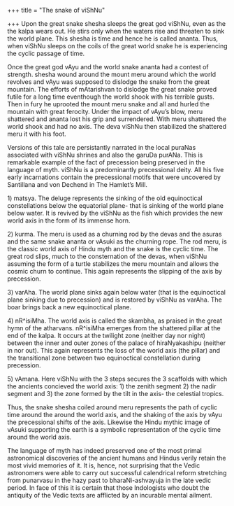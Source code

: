 +++
title = "The snake of viShNu"

+++
Upon the great snake shesha sleeps the great god viShNu, even as the the
kalpa wears out. He stirs only when the waters rise and threaten to sink
the world plane. This shesha is time and hence he is called ananta.
Thus, when viShNu sleeps on the coils of the great world snake he is
experiencing the cyclic passage of time.

Once the great god vAyu and the world snake ananta had a contest of
strength. shesha wound around the mount meru around which the world
revolves and vAyu was supposed to dislodge the snake from the great
mountain. The efforts of mAtarishvan to dislodge the great snake proved
futile for a long time eventhough the world shook with his terrible
gusts. Then in fury he uprooted the mount meru snake and all and hurled
the mountain with great ferocity. Under the impact of vAyu’s blow, meru
shattered and ananta lost his grip and surrendered. With meru shattered
the world shook and had no axis. The deva viShNu then stabilized the
shattered meru it with his foot.

Versions of this tale are persistantly narrated in the local puraNas
associated with viShNu shrines and also the garuDa purANa. This is
remarkable example of the fact of precession being preserved in the
language of myth. viShNu is a predominantly precessional deity. All his
five early incarnations contain the precessional motifs that were
uncovered by Santillana and von Dechend in The Hamlet’s Mill.

1\) matsya. The deluge represents the sinking of the old equinoctical
constellations below the equatorial plane- that is sinking of the world
plane below water. It is revived by the viShNu as the fish which
provides the new world axis in the form of its immense horn.

2\) kurma. The meru is used as a churning rod by the devas and the
asuras and the same snake ananta or vAsuki as the churning rope. The rod
meru, is the classic world axis of Hindu myth and the snake is the
cyclic time. The great rod slips, much to the consternation of the
devas, when viShNu assuming the form of a turtle stabilizes the meru
mountain and allows the cosmic churn to continue. This again represents
the slipping of the axis by precession.

3\) varAha. The world plane sinks again below water (that is the
equinoctical plane sinking due to precession) and is restored by viShNu
as varAha. The boar brings back a new equinoctical plane.

4\) nR^isiMha. The world axis is called the skambha, as praised in the
great hymn of the atharvans. nR^isiMha emerges from the shattered pillar
at the end of the kalpa. It occurs at the twilight zone (neither day nor
night) between the inner and outer zones of the palace of hiraNyakashipu
(neither in nor out). This again represents the loss of the world axis
(the pillar) and the transitional zone between two equinoctical
constellation during precession.

5\) vAmana. Here viShNu with the 3 steps secures the 3 scaffolds with
which the ancients concieved the world axis: 1) the zenith segment 2)
the nadir segment and 3) the zone formed by the tilt in the axis- the
celestial tropics.

Thus, the snake shesha coiled around meru represents the path of cyclic
time around the around the world axis, and the shaking of the axis by
vAyu the precessional shifts of the axis. Likewise the Hindu mythic
image of vAsuki supporting the earth is a symbolic representation of the
cyclic time around the world axis.

The language of myth has indeed preserved one of the most primal
astronomical discoveries of the ancient humans and Hindus verily retain
the most vivid memories of it. It is, hence, not surprising that the
Vedic astronomers were able to carry out successful calendrical reform
stretching from punarvasu in the hazy past to bharaNi-ashvayuja in the
late vedic period. In face of this it is certain that those Indologists
who doubt the antiquity of the Vedic texts are afflicted by an incurable
mental ailment.
